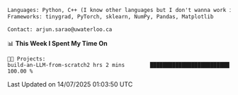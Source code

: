 ```txt
Languages: Python, C++ (I know other languages but I don't wanna work in em)
Frameworks: tinygrad, PyTorch, sklearn, NumPy, Pandas, Matplotlib

Contact: arjun.sarao@uwaterloo.ca
```

<!--START_SECTION:waka-->
📊 **This Week I Spent My Time On** 

```text
🐱‍💻 Projects: 
build-an-LLM-from-scratch2 hrs 2 mins        █████████████████████████   100.00 % 
```


 Last Updated on 14/07/2025 01:03:50 UTC
<!--END_SECTION:waka-->
